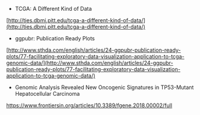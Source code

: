 * TCGA: A Different Kind of Data

[http://ties.dbmi.pitt.edu/tcga-a-different-kind-of-data/](http://ties.dbmi.pitt.edu/tcga-a-different-kind-of-data/)

* ggpubr: Publication Ready Plots

[http://www.sthda.com/english/articles/24-ggpubr-publication-ready-plots/77-facilitating-exploratory-data-visualization-application-to-tcga-genomic-data/](http://www.sthda.com/english/articles/24-ggpubr-publication-ready-plots/77-facilitating-exploratory-data-visualization-application-to-tcga-genomic-data/)



* Genomic Analysis Revealed New Oncogenic Signatures in TP53-Mutant Hepatocellular Carcinoma

https://www.frontiersin.org/articles/10.3389/fgene.2018.00002/full



